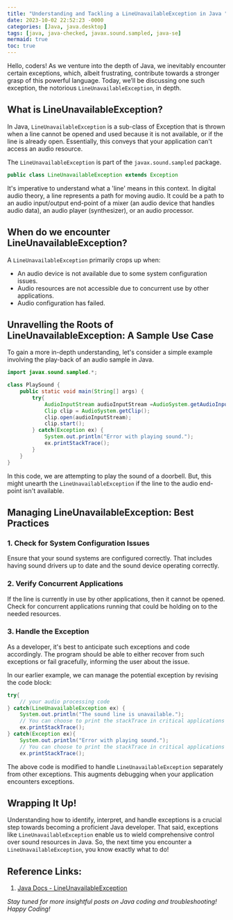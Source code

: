 ```yaml
---
title: "Understanding and Tackling a LineUnavailableException in Java "
date: 2023-10-02 22:52:23 -0000
categories: [Java, java.desktop]
tags: [java, java-checked, javax.sound.sampled, java-se]
mermaid: true
toc: true
---
```



Hello, coders! As we venture into the depth of Java, we inevitably encounter certain exceptions, which, albeit frustrating, contribute towards a stronger grasp of this powerful language. Today, we’ll be discussing one such exception, the notorious `LineUnavailableException`, in depth.

## What is LineUnavailableException?

In Java, `LineUnavailableException` is a sub-class of Exception that is thrown when a line cannot be opened and used because it is not available, or if the line is already open. Essentially, this conveys that your application can't access an audio resource.

The `LineUnavailableException` is part of the `javax.sound.sampled` package.

```java
public class LineUnavailableException extends Exception
```

It's imperative to understand what a 'line' means in this context. In digital audio theory, a line represents a path for moving audio. It could be a path to an audio input/output end-point of a mixer (an audio device that handles audio data), an audio player (synthesizer), or an audio processor.

## When do we encounter LineUnavailableException?

A `LineUnavailableException` primarily crops up when:

* An audio device is not available due to some system configuration issues.
* Audio resources are not accessible due to concurrent use by other applications.
* Audio configuration has failed.

## Unravelling the Roots of LineUnavailableException: A Sample Use Case

To gain a more in-depth understanding, let's consider a simple example involving the play-back of an audio sample in Java.

```java
import javax.sound.sampled.*;

class PlaySound {
    public static void main(String[] args) {
        try{
            AudioInputStream audioInputStream =AudioSystem.getAudioInputStream(this.getClass().getResource("Doorbell.wav"));
            Clip clip = AudioSystem.getClip();
            clip.open(audioInputStream);
            clip.start();
        } catch(Exception ex) {
            System.out.println("Error with playing sound.");
            ex.printStackTrace();
        }
    }
}
```

In this code, we are attempting to play the sound of a doorbell. But, this might unearth the `LineUnavailableException` if the line to the audio end-point isn't available.

## Managing LineUnavailableException: Best Practices

### 1. Check for System Configuration Issues

Ensure that your sound systems are configured correctly. That includes having sound drivers up to date and the sound device operating correctly. 

### 2. Verify Concurrent Applications

If the line is currently in use by other applications, then it cannot be opened. Check for concurrent applications running that could be holding on to the needed resources.

### 3. Handle the Exception

As a developer, it's best to anticipate such exceptions and code accordingly. The program should be able to either recover from such exceptions or fail gracefully, informing the user about the issue.

In our earlier example, we can manage the potential exception by revising the code block:

```java
try{
    // your audio processing code
} catch(LineUnavailableException ex) {
    System.out.println("The sound line is unavailable.");
    // You can choose to print the stackTrace in critical applications
    ex.printStackTrace();
} catch(Exception ex){
    System.out.println("Error with playing sound.");
    // You can choose to print the stackTrace in critical applications
    ex.printStackTrace();
```  
The above code is modified to handle `LineUnavailableException` separately from other exceptions. This augments debugging when your application encounters exceptions.

## Wrapping It Up!

Understanding how to identify, interpret, and handle exceptions is a crucial step towards becoming a proficient Java developer. That said, exceptions like `LineUnavailableException` enable us to wield comprehensive control over sound resources in Java. So, the next time you encounter a `LineUnavailableException`, you know exactly what to do!

## Reference Links:

1. [Java Docs - LineUnavailableException](https://docs.oracle.com/javase/7/docs/api/javax/sound/sampled/LineUnavailableException.html)

*Stay tuned for more insightful posts on Java coding and troubleshooting! Happy Coding!*
